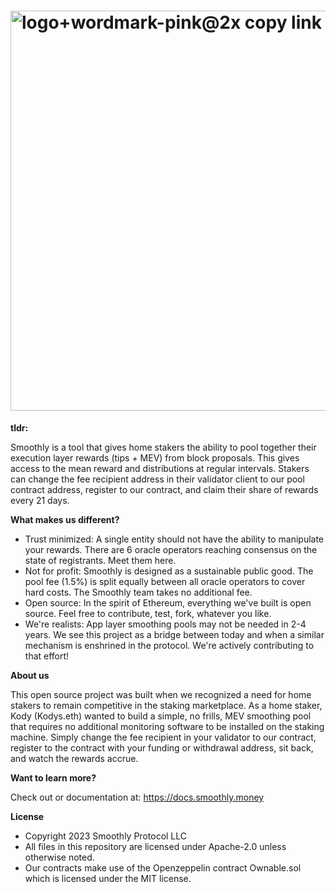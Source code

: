
# <img width="640" alt="logo+wordmark-pink@2x copy link" src="https://github.com/Smoothly-Protocol/contracts/assets/106842341/d471ccbb-b96d-4f91-a545-03b19a102ac8">

**tldr:** 

Smoothly is a tool that gives home stakers the ability to pool together their execution layer rewards (tips + MEV) from block proposals. This gives access to the mean reward and distributions at regular intervals. Stakers can change the fee recipient address in their validator client to our pool contract address, register to our contract, and claim their share of rewards every 21 days.

**What makes us different?** 

* Trust minimized: A single entity should not have the ability to manipulate your rewards. There are 6 oracle operators reaching consensus on the state of registrants. Meet them here. 
* Not for profit: Smoothly is designed as a sustainable public good. The pool fee (1.5%) is split equally between all oracle operators to cover hard costs. The Smoothly team takes no additional fee.
* Open source: In the spirit of Ethereum, everything we've built is open source. Feel free to contribute, test, fork, whatever you like. 
* We're realists: App layer smoothing pools may not be needed in 2-4 years. We see this project as a bridge between today and when a similar mechanism is enshrined in the protocol. We're actively contributing to that effort!

**About us** 

This open source project was built when we recognized a need for home stakers to remain competitive in the staking marketplace. As a home staker, Kody (Kodys.eth) wanted to build a simple, no frills, MEV smoothing pool that requires no additional monitoring software to be installed on the staking machine. Simply change the fee recipient in your validator to our contract, register to the contract with your funding or withdrawal address, sit back, and watch the rewards accrue.

**Want to learn more?** 

Check out or documentation at:
https://docs.smoothly.money
 
**License**

 * Copyright 2023 Smoothly Protocol LLC
 * All files in this repository are licensed under Apache-2.0 unless otherwise noted.
 * Our contracts make use of the Openzeppelin contract Ownable.sol which is licensed under the MIT license.

